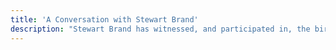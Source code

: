 ```yaml
---
title: 'A Conversation with Stewart Brand'
description: "Stewart Brand has witnessed, and participated in, the birth of many movements. Some have run their course, some have expanded beyond all reckoning and some have resulted in civilization hacks so effective that we now take them completely for granted - long before Reddit or Gmail, we had The WELL; and long before TED talks we had The Mother of All Demos. We'll close out the frenzy of activity and innovation that is Devcon with an unscripted discussion of the challenges and potential of the Ethereum space in the context of past cultural and technological revolutions, with the well-earned wisdom and perspective of a career hacker sprinkled throughout."
---
```

